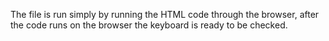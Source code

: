 The file is run simply by running the HTML code through the browser, after the code runs on the browser the keyboard is ready to be checked.
